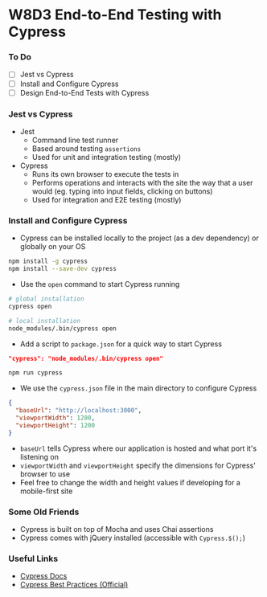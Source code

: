 # W8D3 End-to-End Testing with Cypress

### To Do
- [ ] Jest vs Cypress
- [ ] Install and Configure Cypress
- [ ] Design End-to-End Tests with Cypress

### Jest vs Cypress
* Jest
  * Command line test runner
  * Based around testing `assertions`
  * Used for unit and integration testing (mostly)
* Cypress
  * Runs its own browser to execute the tests in
  * Performs operations and interacts with the site the way that a user would (eg. typing into input fields, clicking on buttons)
  * Used for integration and E2E testing (mostly)

### Install and Configure Cypress
* Cypress can be installed locally to the project (as a dev dependency) or globally on your OS

```bash
npm install -g cypress
npm install --save-dev cypress
```

* Use the `open` command to start Cypress running

```bash
# global installation
cypress open

# local installation
node_modules/.bin/cypress open
```

* Add a script to `package.json` for a quick way to start Cypress

```json
"cypress": "node_modules/.bin/cypress open"
```

```bash
npm run cypress
```

* We use the `cypress.json` file in the main directory to configure Cypress

```json
{
  "baseUrl": "http://localhost:3000",
  "viewportWidth": 1280,
  "viewportHeight": 1200
}
```

* `baseUrl` tells Cypress where our application is hosted and what port it's listening on
* `viewportWidth` and `viewportHeight` specify the dimensions for Cypress' browser to use
* Feel free to change the width and height values if developing for a mobile-first site

### Some Old Friends
* Cypress is built on top of Mocha and uses Chai assertions
* Cypress comes with jQuery installed (accessible with `Cypress.$();`)

### Useful Links
- [Cypress Docs](https://docs.cypress.io/api/api/table-of-contents.html)
- [Cypress Best Practices (Official)](https://docs.cypress.io/guides/references/best-practices.html)
